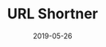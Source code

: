 ---
title: "URL Shortner"
date: 2019-05-26
description: A very old URL shortner written on Java & Angular 2
weight: 3
link: https://github.com/devutkarsh/url-shortner
repo: https://github.com/devutkarsh/url-shortner
icon: 📝
---